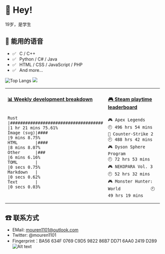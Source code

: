 # 👋 Hey!
<!-- age-box start -->19<!-- age-box end -->岁，是学生

## 💬 能用的语音

- ✅ ⁠ ⁢⁣⁡⁠ ⁢⁣⁡C / C++
- ✅ ⁠ ⁢⁣⁡⁠ ⁢⁣⁡Python / C# / Java
- ✅ ⁠ ⁢⁣⁡⁠ ⁢⁣⁡HTML / CSS / JavaScript / PHP
- ✅ ⁠ ⁢⁣⁡⁠ ⁢⁣⁡And more...

![Top Langs](https://github-readme-stats.vercel.app/api/top-langs/?username=someone120&layout=compact)
![](https://github-readme-stats.vercel.app/api?username=someone120&show_icons=true&title_color=ff2686&icon_color=ff2686&text_color=403339&bg_color=ffffff&hide_title=false)

<table>
<tr>
<td valign="top" width="50%">

<!-- waka-box start -->
#### <a href="https://github.com/someone120/someone120" target="_blank">📊 Weekly development breakdown</a>
```text
    
Rust       |#####################################             |1 hr 21 mins 75.61%
Image (svg)|####                                              |9 mins 8.75%
HTML       |####                                              |8 mins 8.07%
Other      |###                                               |6 mins 6.16%
TOML       |                                                  |0 secs 0.75%
Markdown   |                                                  |0 secs 0.62%
Text       |                                                  |0 secs 0.03%
```
<!-- waka-box end -->

</td>
<td valign="top" width="50%">

<!-- steam-box start -->
#### <a href="https://gist.github.com/306d158caf86b2658a26d0b57009d549" target="_blank">🎮 Steam playtime leaderboard</a>
```text
🎮 Apex Legends                     🕘 496 hrs 54 mins
🔫 Counter-Strike 2                 🕘 488 hrs 42 mins
🎮 Dyson Sphere Program             🕘 72 hrs 53 mins
🎮 NEKOPARA Vol. 3                  🕘 52 hrs 32 mins
🎮 Monster Hunter: World            🕘 49 hrs 19 mins
```
<!-- Powered by https://github.com/YouEclipse/steam-box . -->
<!-- steam-box end -->

</td>
</tr>
</table>

## ☎ 联系方式

- EMail: mouren1101@outlook.com
- Twitter: @mouren1101
- Fingerprint：BA56 634F 0769 C9D5 9822  86B7 DD71 6AA0 2419 D289  
![Alt text](https://spotify-recently-played-readme.vercel.app/api?user=31ybyhuorhximknxbqba4n3e2cyu)

